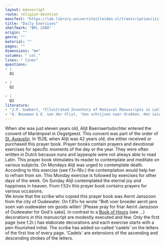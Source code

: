 ```yaml
---
layout: manuscript
route: religion-devotion
manifest: "https://lab.library.universiteitleiden.nl/transcription/iiif/110/manifest"
title: "Daily Exercises"
shelfmark: "BPL 2480"
origin: ""
genre: ""
material: ""
pages: ""
dimensions: "mm"
columns: " col."
lines: " lines"
questions:
- |
  Q1

- |
  Q2

- |
  Q3
literature:
- "J.P. Gumbert, *Illustrated Inventory of Medieval Manuscripts in Latin script in the Netherlands* (Hilversum 2009) 134."
- "A. Bouwman & E. van der Vlist, 'Van schrijven naar drukken. Het Leidse boek van begin tot Beleg'. In: A. Bouwman & al., Stad van boeken. Handschrift en druk in Leiden, 1260-2000 (Leiden 2008) 88, 148 (n. 150)."
---
```


When she was just eleven years old, Alijt Baernaertsdochter entered the
convent of Mariënpoel in Oegstgeest. This convent was part of the order
of [St. Augustin](https://en.wikipedia.org/wiki/Augustinians). In 1528,
when Alijt was 42 years old, she either received or purchased this
prayer book. Prayer books contain prayers and devotional exercises for
specific moments of the day or the year. They were often written in
Dutch because nuns and laypeople were not always able to read Latin.
This prayer book stimulates its reader to contemplate and meditate on
various subjects. On Mondays Alijt was urged to contemplate death.
According to this exercise (see f.1v-f8v.) the contemplation would help
her to refrain from sin. This Monday exercise is followed by exercises
for other days of the week. On Sunday Alijt contemplated the eternal joy
and happiness in heaven. From f.52v this prayer book contains prayers
for various occasions.\
We know that the scribe who copied this prayer book was Aernt Janszoon
from the city of Oudewater. On f.91v he wrote "Bidt voer broeder aernt
jans soen van oudewater om goods willen' \[Please pray for friar Aernt
Janszoon of Oudewater for God\'s sake\]. In contrast to a [Book of
Hours](https://en.wikipedia.org/wiki/Book_of_hours) (see ...)
decorations in this manuscript are modestly executed and few. Only the
first page (see f.2r.) has elaborate decorations and each exercise
starts with a pen-flourished initial. The scribe has added so-called
\'cadels\' on the letters of the first line of every page. 'Cadels' are
extensions of the ascending and descending strokes of the letters.
